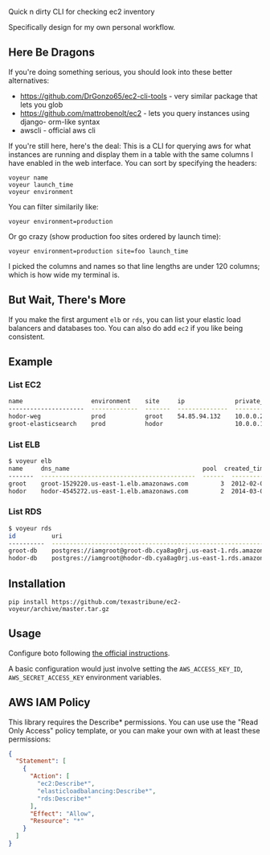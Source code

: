 Quick n dirty CLI for checking ec2 inventory

Specifically design for my own personal workflow.

Here Be Dragons
---------------

If you're doing something serious, you should look into these better
alternatives:

* https://github.com/DrGonzo65/ec2-cli-tools - very similar package that lets
  you glob
* https://github.com/mattrobenolt/ec2 - lets you query instances using django-
  orm-like syntax
* awscli - official aws cli


If you're still here, here's the deal: This is a CLI for querying aws for what
instances are running and display them in a table with the same columns I have
enabled in the web interface. You can sort by specifying the headers:

    voyeur name
    voyeur launch_time
    voyeur environment

You can filter similarily like:

    voyeur environment=production

Or go crazy (show production foo sites ordered by launch time):

    voyeur environment=production site=foo launch_time

I picked the columns and names so that line lengths are under 120 columns;
which is how wide my terminal is.


But Wait, There's More
----------------------

If you make the first argument `elb` or `rds`, you can list your elastic load
balancers and databases too. You can also do add `ec2` if you like being
consistent.


Example
-------

### List EC2

```bash
name                   environment    site     ip              private_ip      launch_time    id
---------------------  -------------  -------  --------------  --------------  -------------  ----------
hodor-weg              prod           groot    54.85.94.132    10.0.0.2        2014-06-17     i-27fghb69
groot-elasticsearch    prod           hodor                    10.0.0.1        2014-08-08     i-abcdcaz7
```


### List ELB

```bash
$ voyeur elb
name     dns_name                                     pool  created_time
-------  -------------------------------------------  ------  ------------------------
groot    groot-1529220.us-east-1.elb.amazonaws.com         3  2012-02-03T01:41:02.930Z
hodor    hodor-4545272.us-east-1.elb.amazonaws.com         2  2014-03-08T06:15:53.610Z
```

### List RDS

```bash
$ voyeur rds
id          uri
----------  -------------------------------------------------------------------------------
groot-db    postgres://iamgroot@groot-db.cya8ag0rj.us-east-1.rds.amazonaws.com:5432/groot
hodor-db    postgres://iamgroot@hodor-db.cya8ag0rj.us-east-1.rds.amazonaws.com:5432/groot
```


## Installation

    pip install https://github.com/texastribune/ec2-voyeur/archive/master.tar.gz

## Usage

Configure boto following [the official instructions](http://boto.readthedocs.org/en/latest/boto_config_tut.html).

A basic configuration would just involve setting the `AWS_ACCESS_KEY_ID`,
`AWS_SECRET_ACCESS_KEY` environment variables.


## AWS IAM Policy

This library requires the Describe* permissions. You can use use the "Read Only
Access" policy template, or you can make your own with at least these
permissions:

```json
{
  "Statement": [
    {
      "Action": [
        "ec2:Describe*",
        "elasticloadbalancing:Describe*",
        "rds:Describe*"
      ],
      "Effect": "Allow",
      "Resource": "*"
    }
  ]
}
```
